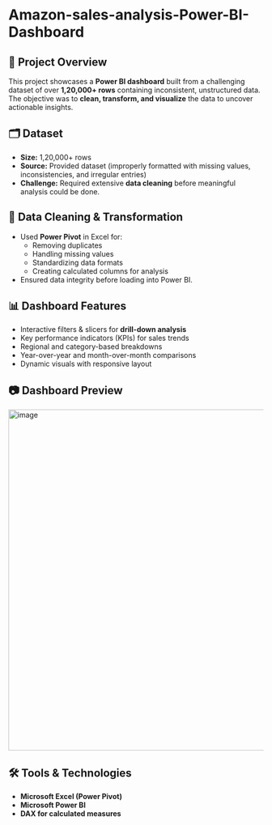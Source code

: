 # Amazon-sales-analysis-Power-BI-Dashboard

## 📌 Project Overview
This project showcases a **Power BI dashboard** built from a challenging dataset of over **1,20,000+ rows** containing inconsistent, unstructured data.  
The objective was to **clean, transform, and visualize** the data to uncover actionable insights.

## 🗂 Dataset
- **Size:** 1,20,000+ rows  
- **Source:** Provided dataset (improperly formatted with missing values, inconsistencies, and irregular entries)  
- **Challenge:** Required extensive **data cleaning** before meaningful analysis could be done.

## 🔄 Data Cleaning & Transformation
- Used **Power Pivot** in Excel for:
  - Removing duplicates
  - Handling missing values
  - Standardizing data formats
  - Creating calculated columns for analysis
- Ensured data integrity before loading into Power BI.

## 📊 Dashboard Features
- Interactive filters & slicers for **drill-down analysis**
- Key performance indicators (KPIs) for sales trends
- Regional and category-based breakdowns
- Year-over-year and month-over-month comparisons
- Dynamic visuals with responsive layout

## 📷 Dashboard Preview
<img width="1371" height="674" alt="image" src="https://github.com/user-attachments/assets/462da647-4809-44e1-80f8-7bff17807e44" />



## 🛠 Tools & Technologies
- **Microsoft Excel (Power Pivot)**
- **Microsoft Power BI**
- **DAX for calculated measures**




